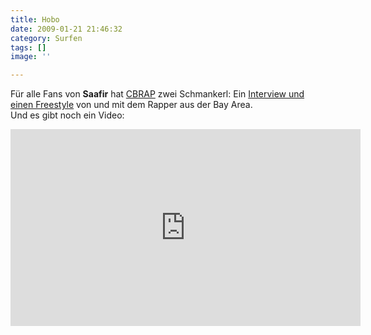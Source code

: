 ```yaml
---
title: Hobo
date: 2009-01-21 21:46:32
category: Surfen
tags: []
image: ''

---
```


Für alle Fans von **Saafir** hat [CBRAP](http://www.cocaineblunts.com/blunts/?p=1801) zwei Schmankerl: Ein [Interview und einen Freestyle](http://www.cocaineblunts.com/blunts/?p=1801) von und mit dem Rapper aus der Bay Area.  
Und es gibt noch ein Video:  
<iframe width="560" height="315" src="https://www.youtube.com/embed/U\_OKaJESaFE" title="YouTube video player" frameborder="0" allow="accelerometer; autoplay; clipboard-write; encrypted-media; gyroscope; picture-in-picture" allowfullscreen></iframe>
